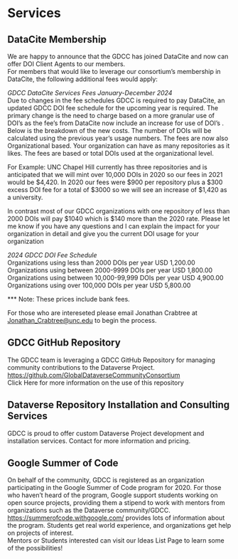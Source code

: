 # Services
## DataCite Membership
We are happy to announce that the GDCC has joined DataCite and now can offer DOI Client Agents to our members.  
For members that would like to leverage our consortium’s membership in DataCite, the following additional fees would apply:  

*GDCC DataCite Services Fees January-December 2024*  
Due to changes in the fee schedules GDCC is required to pay DataCite, an updated GDCC DOI fee schedule for the upcoming year is required. The primary change is the need to charge based on a more granular use of DOI’s as the fee’s from DataCite now include an increase for use of DOI’s . Below is the breakdown of the new costs. The number of DOIs will be calculated using the previous year’s usage numbers. The fees are now also Organizational based. Your organization can have as many repositories as it likes. The fees are based or total DOIs used at the organizational level.

For Example: UNC Chapel Hill currently has three repositories and is anticipated that we will mint over 10,000 DOIs in 2020 so our fees in 2021 would be $4,420. In 2020 our fees were $900 per repository plus a $300 excess DOI fee for a total of $3000 so we will see an increase of $1,420 as a university.

In contrast most of our GDCC organizations with one repository of less than 2000 DOIs will pay $1040 which is $140 more than the 2020 rate. Please let me know if you have any questions and I can explain the impact for your organization in detail and give you the current DOI usage for your organization

*2024 GDCC DOI Fee Schedule*  
Organizations using less than 2000 DOIs per year USD 1,200.00  
Organizations using between 2000-9999 DOIs per year USD 1,800.00  
Organizations using between 10,000-99,999 DOIs per year USD 4,900.00  
Organizations using over 100,000 DOIs per year USD 5,800.00

*** Note: These prices include bank fees.

For those who are intereseted please email Jonathan Crabtree at Jonathan_Crabtree@unc.edu to begin the process.

## GDCC GitHub Repository
The GDCC team is leveraging a GDCC GitHub Repository for managing community contributions to the Dataverse Project.  
https://github.com/GlobalDataverseCommunityConsortium  
Click Here for more information on the use of this repository

## Dataverse Repository Installation and Consulting Services
GDCC is proud to offer custom Dataverse Project development and installation services. Contact for more information and pricing. 

## Google Summer of Code 
On behalf of the community, GDCC is registered as an organization participating in the Google Summer of Code program for 2020. For those who haven’t heard of the program, Google support students working on open source projects, providing them a stipend to work with mentors from organizations such as the Dataverse community/GDCC. https://summerofcode.withgoogle.com/ provides lots of information about the program. Students get real world experience, and organizations get help on projects of interest.  
Mentors or Students interested can visit our Ideas List Page to learn some of the possibilities!
